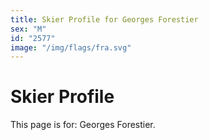 ```yaml
---
title: Skier Profile for Georges Forestier
sex: "M"
id: "2577"
image: "/img/flags/fra.svg" 
---
```


# Skier Profile

This page is for: Georges Forestier.
    